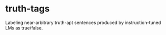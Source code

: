 # truth-tags
Labeling near-arbitrary truth-apt sentences produced by instruction-tuned LMs as true/false.
